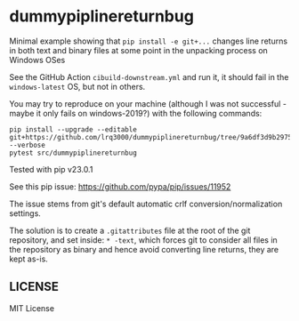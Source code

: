 # dummypiplinereturnbug
Minimal example showing that `pip install -e git+...` changes line returns in both text and binary files at some point in the unpacking process on Windows OSes

See the GitHub Action `cibuild-downstream.yml` and run it, it should fail in the `windows-latest` OS, but not in others.

You may try to reproduce on your machine (although I was not successful - maybe it only fails on windows-2019?) with the following commands:

```
pip install --upgrade --editable git+https://github.com/lrq3000/dummypiplinereturnbug/tree/9a6df3d9b2975c894b017543e8195cc46e013093[test] --verbose
pytest src/dummypiplinereturnbug
```

Tested with pip v23.0.1

See this pip issue: https://github.com/pypa/pip/issues/11952

The issue stems from git's default automatic crlf conversion/normalization settings.

The solution is to create a `.gitattributes` file at the root of the git repository, and set inside: `* -text`, which forces git to consider all files in the repository as binary and hence avoid converting line returns, they are kept as-is.

## LICENSE
MIT License
